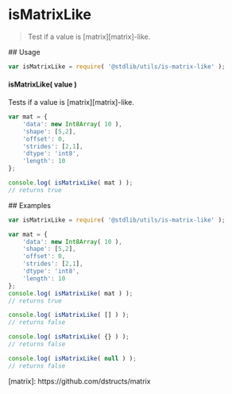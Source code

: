 isMatrixLike
===
> Test if a value is [matrix][matrix]-like.

<section class="usage">
## Usage

``` javascript
var isMatrixLike = require( '@stdlib/utils/is-matrix-like' );
```

#### isMatrixLike( value )

Tests if a value is [matrix][matrix]-like.

``` javascript
var mat = {
    'data': new Int8Array( 10 ),
    'shape': [5,2],
    'offset': 0,
    'strides': [2,1],
    'dtype': 'int8',
    'length': 10
};

console.log( isMatrixLike( mat ) );
// returns true
```
<!-- </usage> -->

<section class="examples">
## Examples

``` javascript
var isMatrixLike = require( '@stdlib/utils/is-matrix-like' );

var mat = {
    'data': new Int8Array( 10 ),
    'shape': [5,2],
    'offset': 0,
    'strides': [2,1],
    'dtype': 'int8',
    'length': 10
};
console.log( isMatrixLike( mat ) );
// returns true

console.log( isMatrixLike( [] ) );
// returns false

console.log( isMatrixLike( {} ) );
// returns false

console.log( isMatrixLike( null ) );
// returns false
```
<!-- </examples> -->

<section class="links">
<!-- FIXME -->
[matrix]: https://github.com/dstructs/matrix
<!-- </links> -->
